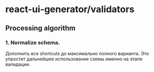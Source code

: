 # react-ui-generator/validators

## Processing algorithm

### 1. Normalize schema.
Дополнить все shortcuts до максимально полного варианта. Это упростит дальнейшее использование схемы именно на этапе валидации.
